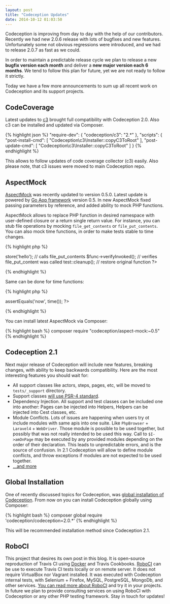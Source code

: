 ```yaml
---
layout: post
title: "Codeception Updates"
date: 2014-10-12 01:03:50
---
```


Codeception is improving from day to day with the help of our contributors. Recently we had new 2.0.6 release with lots of bugfixes and new features. Unfortunately some not obvious regressions were introduced, and we had to release 2.0.7 as fast as we could. 

In order to maintain a predictable release cycle we plan to release a new **bugfix version each month** and deliver a **new major version each 6 months**. We tend to follow this plan for future, yet we are not ready to follow it strictly.

Today we have a few more announcements to sum up all recent work on Codeception and its support projects.

## CodeCoverage

Latest updates to [c3](https://github.com/Codeception/c3) brought full compatibility with Codeception 2.0. Also c3 can be installed and updated via Composer. 

{% highlight json %}
"require-dev": {
    "codeception/c3": "2.*"
},
"scripts": {
    "post-install-cmd": [
        "Codeception\\c3\\Installer::copyC3ToRoot"
    ],
    "post-update-cmd": [
        "Codeception\\c3\\Installer::copyC3ToRoot"
    ]
}
{% endhighlight %}

This allows to follow updates of code coverage collector (c3) easily. Also please note, that c3 issues were moved to main Codeception repo. 

## AspectMock

[AspectMock](https://github.com/Codeception/AspectMock) was recently updated to version 0.5.0. Latest update is powered by [Go Aop framework](https://github.com/lisachenko/go-aop-php) version 0.5. In new AspectMock fixed passing parameters by reference, and added ability to mock PHP functions. 

AspectMock allows to replace PHP function in desired namespace with user-defined closure or a return single return value. For instance, you can stub file operations by mocking `file_get_contents` or `file_put_contents`. You can also mock time functions, in order to make tests stable to time changes.

{% highlight php %}
<?php
namespace App\Cache;

$func = test::func('App\Cache', 'file_put_contents');
$cache = new FileCache;
$cache->store('hello'); // calls file_put_contents
$func->verifyInvoked(); // verifies file_put_content was called
test::cleanup(); // restore original function
?>
{% endhighlight %}

Same can be done for time functions:

{% highlight php %}
<?php
namespace demo;
test::func('demo', 'time', 'now');
$this->assertEquals('now', time());
?>
{% endhighlight %}

You can install latest AspectMock via Composer:

{% highlight bash %}
composer require "codeception/aspect-mock:~0.5"
{% endhighlight %}

## Codeception 2.1 

Next major release of Codeception will include new features, breaking changes, with ability to keep backwards compatibility. Here are the most interesting features you should wait for:

* All support classes like actors, steps, pages, etc, will be moved to `tests/_support` directory.
* Support classes [will use PSR-4 standard](https://github.com/Codeception/Codeception/pull/1228).
* Dependency Injection. All support and test classes can be included one into another: Pages can be injected into Helpers, Helpers can be injected into Cest classes, etc. 
* Module Conflicts. Lots of issues are happening when users try ot include modules with same apis into one suite. Like `PhpBrowser` + `Laravel4` + `WebDriver`. Those module is possible to be used together, but possibly that was not really intended to be used this way. Call to `$I->amOnPage` may be executed by any provided modules depending on the order of their declaration. This leads to unpredictable errors, and is the source of confusion. In 2.1 Codeception will allow to define module conflicts, and throw exceptions if modules are not expected to be used together. 
* [...and more](https://github.com/Codeception/Codeception/issues?q=is%3Aopen+is%3Aissue+milestone%3A2.1)

## Global Installation

One of recently discussed topics for Codeception, was [global installation of Codeception](https://github.com/Codeception/Codeception/issues/1238). From now on you can install Codeception globally using Composer:

{% highlight bash %}
composer global require 'codeception/codeception=2.0.*'
{% endhighlight %}

This will be recommended installation method since Codeception 2.1.

## RoboCI

This project that desires its own post in this blog. It is open-source reproduction of Travis CI using [Docker](http://docker.io) and Travis Cookbooks. [RoboCI](https://github.com/Codegyre/RoboCI) can be use to execute Travis CI tests locally or on remote server. It does not require VirtualBox nor Vagrant installed. It was executed with Codeception internal tests, with Selenium + Firefox, MySQL, PostgreSQL, MongoDb, and other services. [You can read more about RoboCI](http://phptest.club/t/roboci-run-travisci-builds-locally/170) and try it in your projects. In future we plan to provide consulting services on using RoboCI with Codeception or any other PHP testing framework. Stay in touch for updates!